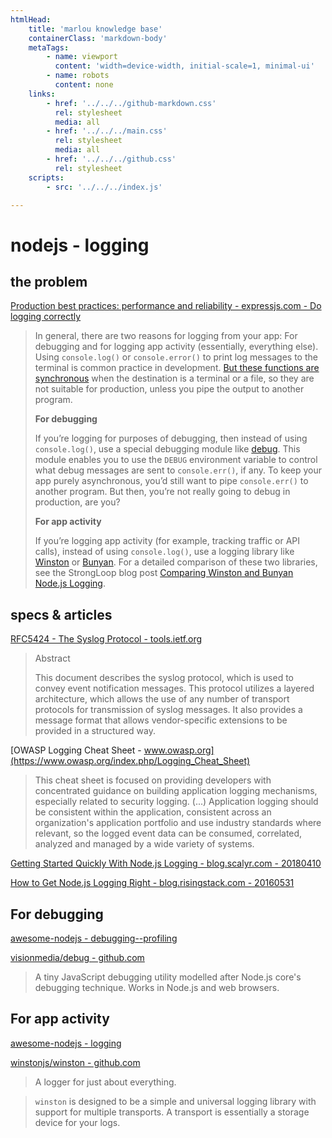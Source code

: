 ```yaml
---
htmlHead:
    title: 'marlou knowledge base' 
    containerClass: 'markdown-body'
    metaTags:
        - name: viewport
          content: 'width=device-width, initial-scale=1, minimal-ui'
        - name: robots
          content: none
    links:
        - href: '../../../github-markdown.css'
          rel: stylesheet
          media: all
        - href: '../../../main.css'
          rel: stylesheet
          media: all
        - href: '../../../github.css'
          rel: stylesheet
    scripts:
        - src: '../../../index.js'

---
```


# nodejs - logging

## the problem

[Production best practices: performance and reliability - expressjs.com - Do logging correctly](http://expressjs.com/en/advanced/best-practice-performance.html#do-logging-correctly)

> In general, there are two reasons for logging from your app: For debugging and for logging app activity (essentially, everything else). Using `console.log()` or `console.error()` to print log messages to the terminal is common practice in development. [But these functions are synchronous](https://nodejs.org/api/console.html#console_console_1) when the destination is a terminal or a file, so they are not suitable for production, unless you pipe the output to another program.
> 
> **For debugging**
> 
> If you’re logging for purposes of debugging, then instead of using `console.log()`, use a special debugging module like [debug](https://www.npmjs.com/package/debug). This module enables you to use the `DEBUG` environment variable to control what debug messages are sent to `console.err()`, if any. To keep your app purely asynchronous, you’d still want to pipe `console.err()` to another program. But then, you’re not really going to debug in production, are you?
> 
> **For app activity**
> 
> If you’re logging app activity (for example, tracking traffic or API calls), instead of using `console.log()`, use a logging library like [Winston](https://www.npmjs.com/package/winston) or [Bunyan](https://www.npmjs.com/package/bunyan). For a detailed comparison of these two libraries, see the StrongLoop blog post [Comparing Winston and Bunyan Node.js Logging](https://strongloop.com/strongblog/compare-node-js-logging-winston-bunyan/).

## specs & articles

[RFC5424 - The Syslog Protocol - tools.ietf.org](https://tools.ietf.org/html/rfc5424)

> Abstract
> 
> This document describes the syslog protocol, which is used to convey
> event notification messages.  This protocol utilizes a layered
> architecture, which allows the use of any number of transport
> protocols for transmission of syslog messages.  It also provides a
> message format that allows vendor-specific extensions to be provided
> in a structured way.

[OWASP Logging Cheat Sheet - www.owasp.org](https://www.owasp.org/index.php/Logging_Cheat_Sheet)

> This cheat sheet is focused on providing developers with concentrated guidance on building application logging mechanisms, especially related to security logging.
> (...)
> Application logging should be consistent within the application, consistent across an organization's application portfolio and use industry standards where relevant, so the logged event data can be consumed, correlated, analyzed and managed by a wide variety of systems.

[Getting Started Quickly With Node.js Logging - blog.scalyr.com - 20180410](https://blog.scalyr.com/2018/04/getting-started-quickly-node-js-logging/)

[How to Get Node.js Logging Right - blog.risingstack.com - 20160531](https://blog.risingstack.com/node-js-logging-tutorial/)

## For debugging

[awesome-nodejs - debugging--profiling](https://github.com/sindresorhus/awesome-nodejs#debugging--profiling)

[visionmedia/debug - github.com](https://github.com/visionmedia/debug)

> A tiny JavaScript debugging utility modelled after Node.js core's debugging technique. Works in Node.js and web browsers.

## For app activity

[awesome-nodejs - logging](https://github.com/sindresorhus/awesome-nodejs#logging)

[winstonjs/winston - github.com](https://github.com/winstonjs/winston)

> A logger for just about everything.

> `winston` is designed to be a simple and universal logging library with support for multiple transports. A transport is essentially a storage device for your logs. 
